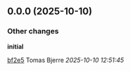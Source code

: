 ## 0.0.0 (2025-10-10)

### Other changes

**initial**


[bf2e5](https://github.com/Forsakringskassan/jaxrs-client-factory/commit/bf2e599afaed4e2) Tomas Bjerre *2025-10-10 12:51:45*


